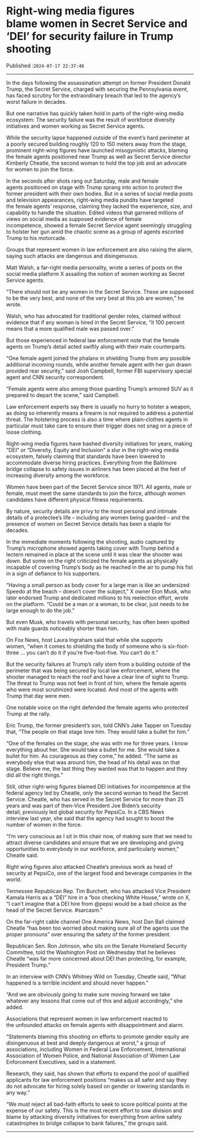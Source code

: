 # Right-wing media figures blame women in Secret Service and ‘DEI’ for security failure in Trump shooting

Published :`2024-07-17 22:37:48`

---

In the days following the assassination attempt on former President Donald Trump, the Secret Service, charged with securing the Pennsylvania event, has faced scrutiny for the extraordinary breach that led to the agency’s worst failure in decades.

But one narrative has quickly taken hold in parts of the right-wing media ecosystem: The security failure was the result of workforce diversity initiatives and women working as Secret Service agents.

While the security lapse happened outside of the event’s hard perimeter at a poorly secured building roughly 120 to 150 meters away from the stage, prominent right-wing figures have launched misogynistic attacks, blaming the female agents positioned near Trump as well as Secret Service director Kimberly Cheatle, the second woman to hold the top job and an advocate for women to join the force.

In the seconds after shots rang out Saturday, male and female agents positioned on stage with Trump sprang into action to protect the former president with their own bodies. But in a series of social media posts and television appearances, right-wing media pundits have targeted the female agents’ response, claiming they lacked the experience, size, and capability to handle the situation. Edited videos that garnered millions of views on social media as supposed evidence of female incompetence, showed a female Secret Service agent seemingly struggling to holster her gun amid the chaotic scene as a group of agents escorted Trump to his motorcade.

Groups that represent women in law enforcement are also raising the alarm, saying such attacks are dangerous and disingenuous.

Matt Walsh, a far-right media personality, wrote a series of posts on the social media platform X assailing the notion of women working as Secret Service agents.

“There should not be any women in the Secret Service. These are supposed to be the very best, and none of the very best at this job are women,” he wrote.

Walsh, who has advocated for traditional gender roles, claimed without evidence that if any woman is hired in the Secret Service, “it 100 percent means that a more qualified male was passed over.”

But those experienced in federal law enforcement note that the female agents on Trump’s detail acted swiftly along with their male counterparts.

“One female agent joined the phalanx in shielding Trump from any possible additional incoming rounds, while another female agent with her gun drawn provided rear security,” said Josh Campbell, former FBI supervisory special agent and CNN security correspondent.

“Female agents were also among those guarding Trump’s armored SUV as it prepared to depart the scene,” said Campbell.

Law enforcement experts say there is usually no hurry to holster a weapon, as doing so inherently means a firearm is not required to address a potential threat. The holstering process is also a time where plain-clothes agents in particular must take care to ensure their trigger does not snag on a piece of loose clothing.

Right-wing media figures have bashed diversity initiatives for years, making “DEI” or “Diversity, Equity and Inclusion” a slur in the right-wing media ecosystem, falsely claiming that standards have been lowered to accommodate diverse hiring practices. Everything from the Baltimore bridge collapse to safety issues in airliners has been placed at the feet of increasing diversity among the workforce.

Women have been part of the Secret Service since 1971. All agents, male or female, must meet the same standards to join the force, although women candidates have different physical fitness requirements.

By nature, security details are privy to the most personal and intimate details of a protectee’s life – including any women being guarded – and the presence of women on Secret Service details has been a staple for decades.

In the immediate moments following the shooting, audio captured by Trump’s microphone showed agents taking cover with Trump behind a lectern remained in place at the scene until it was clear the shooter was down. But some on the right criticized the female agents as physically incapable of covering Trump’s body as he reached in the air to pump his fist in a sign of defiance to his supporters.

“Having a small person as body cover for a large man is like an undersized Speedo at the beach – doesn’t cover the subject,” X owner Elon Musk, who later endorsed Trump and dedicated millions to his reelection effort, wrote on the platform. “Could be a man or a woman, to be clear, just needs to be large enough to do the job.”

But even Musk, who travels with personal security, has often been spotted with male guards noticeably shorter than him.

On Fox News, host Laura Ingraham said that while she supports women, “when it comes to shielding the body of someone who is six-foot-three … you can’t do it if you’re five-foot-five. You can’t do it.”

But the security failures at Trump’s rally stem from a building outside of the perimeter that was being secured by local law enforcement, where the shooter managed to reach the roof and have a clear line of sight to Trump. The threat to Trump was not feet in front of him, where the female agents who were most scrutinized were located. And most of the agents with Trump that day were men.

One notable voice on the right defended the female agents who protected Trump at the rally.

Eric Trump, the former president’s son, told CNN’s Jake Tapper on Tuesday that, “The people on that stage love him. They would take a bullet for him.”

“One of the females on the stage, she was with me for three years. I know everything about her. She would take a bullet for me. She would take a bullet for him. As courageous as they come,” he added. “The same as everybody else that was around him, the head of his detail was on that stage. Believe me, the last thing they wanted was that to happen and they did all the right things.”

Still, other right-wing figures blamed DEI initiatives for incompetence at the federal agency led by Cheatle, only the second woman to head the Secret Service. Cheatle, who has served in the Secret Service for more than 25 years and was part of then-Vice President Joe Biden’s security detail, previously led global security for PepsiCo. In a CBS News interview last year, she said that the agency had sought to boost the number of women in the force.

“I’m very conscious as I sit in this chair now, of making sure that we need to attract diverse candidates and ensure that we are developing and giving opportunities to everybody in our workforce, and particularly women,” Cheatle said.

Right wing figures also attacked Cheatle’s previous work as head of security at PepsiCo, one of the largest food and beverage companies in the world.

Tennessee Republican Rep. Tim Burchett, who has attacked Vice President Kamala Harris as a “DEI” hire in a “box checking White House,” wrote on X, “I can’t imagine that a DEI hire from @pepsi would be a bad choice as the head of the Secret Service. #sarcasm.”

On the far-right cable channel One America News, host Dan Ball claimed Cheatle “has been too worried about making sure all of the agents use the proper pronouns” over ensuring the safety of the former president.

Republican Sen. Ron Johnson, who sits on the Senate Homeland Security Committee, told the Washington Post on Wednesday that he believes Cheatle “was far more concerned about DEI than protecting, for example, President Trump.”

In an interview with CNN’s Whitney Wild on Tuesday, Cheatle said, “What happened is a terrible incident and should never happen.”

“And we are obviously going to make sure moving forward we take whatever any lessons that come out of this and adjust accordingly,” she added.

Associations that represent women in law enforcement reacted to the unfounded attacks on female agents with disappointment and alarm.

“Statements blaming this shooting on efforts to promote gender equity are disingenuous at best and deeply dangerous at worst,” a group of associations, including Women in Federal Law Enforcement, International Association of Women Police, and National Association of Women Law Enforcement Executives, said in a statement.

Research, they said, has shown that efforts to expand the pool of qualified applicants for law enforcement positions “makes us all safer and say they do not advocate for hiring solely based on gender or lowering standards in any way.”

“We must reject all bad-faith efforts to seek to score political points at the expense of our safety. This is the most recent effort to sow division and blame by attacking diversity initiatives for everything from airline safety catastrophes to bridge collapse to bank failures,” the groups said.

---

